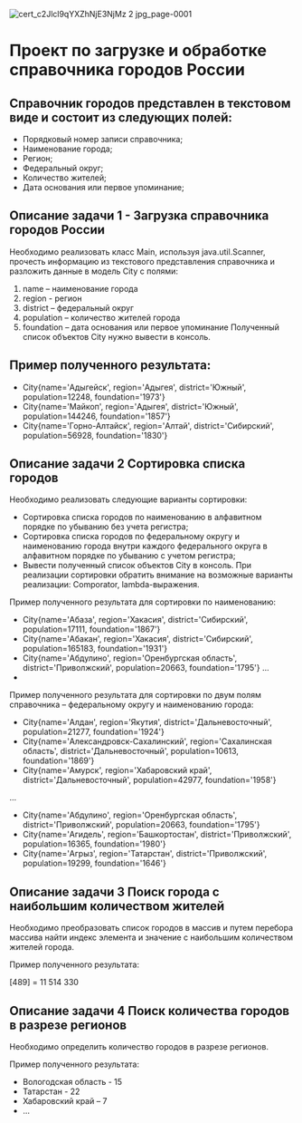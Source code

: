 ![cert_c2Jlcl9qYXZhNjE3NjMz 2 jpg_page-0001](https://github.com/Mehman1995/ru.sber/assets/87534806/bcd7bd03-8e26-498c-8273-bcae37328d9e)



# Проект по загрузке и обработке справочника городов России

## Справочник городов представлен в текстовом виде и состоит из следующих полей:

- Порядковый номер записи справочника;
- Наименование города;
- Регион;
- Федеральный округ;
- Количество жителей;
- Дата основания или первое упоминание;

## Описание задачи 1 - Загрузка справочника городов России

Необходимо реализовать класс Main, используя java.util.Scanner, прочесть информацию из текстового представления справочника и разложить данные в модель City с полями:

1. name – наименование города
2. region - регион
3. district – федеральный округ
4. population – количество жителей города
5. foundation – дата основания или первое упоминание
Полученный список объектов City нужно вывести в консоль.

## Пример полученного результата:

- City{name='Адыгейск', region='Адыгея', district='Южный', population=12248, foundation='1973'}
- City{name='Майкоп', region='Адыгея', district='Южный', population=144246, foundation='1857'}
- City{name='Горно-Алтайск', region='Алтай', district='Сибирский', population=56928, foundation='1830'} 


## Описание задачи 2 Сортировка списка городов

Необходимо реализовать следующие варианты сортировки:

- Сортировка списка городов по наименованию в алфавитном порядке по убыванию без учета регистра;
- Сортировка списка городов по федеральному округу и наименованию города внутри каждого федерального округа в алфавитном порядке по убыванию с учетом регистра;
- Вывести полученный список объектов City в консоль. При реализации сортировки обратить внимание на возможные варианты реализации: Comporator, lambda-выражения.

Пример полученного результата для сортировки по наименованию:
- City{name='Абаза', region='Хакасия', district='Сибирский', population=17111, foundation='1867'}
- City{name='Абакан', region='Хакасия', district='Сибирский', population=165183, foundation='1931'}
- City{name='Абдулино', region='Оренбургская область', district='Приволжский', population=20663, foundation='1795'}
…
- 
Пример полученного результата для сортировки по двум полям справочника – федеральному округу и наименованию города:
- City{name='Алдан', region='Якутия', district='Дальневосточный', population=21277, foundation='1924'}
- City{name='Александровск-Сахалинский', region='Сахалинская область', district='Дальневосточный', population=10613, foundation='1869'}
- City{name='Амурск', region='Хабаровский край', district='Дальневосточный', population=42977, foundation='1958'}

…

- City{name='Абдулино', region='Оренбургская область', district='Приволжский', population=20663, foundation='1795'}
- City{name='Агидель', region='Башкортостан', district='Приволжский', population=16365, foundation='1980'}
- City{name='Агрыз', region='Татарстан', district='Приволжский', population=19299, foundation='1646'}

## Описание задачи 3 Поиск города с наибольшим количеством жителей

Необходимо преобразовать список городов в массив и путем перебора массива найти индекс элемента и значение с наибольшим количеством жителей города.

Пример полученного результата:

[489] = 11 514 330

## Описание задачи 4 Поиск количества городов в разрезе регионов

Необходимо определить количество городов в разрезе регионов.

Пример полученного результата:

- Вологодская область - 15
- Татарстан - 22
- Хабаровский край – 7
- …


